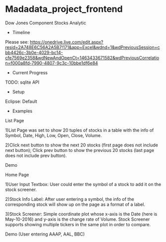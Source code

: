 # Madadata_project_frontend

Dow Jones Component Stocks Analytic

- Timeline

Please see:
  https://onedrive.live.com/edit.aspx?resid=2A748E6C56A2A5B7!171&app=Excel&wdnd=1&wdPreviousSession=cbb4426c-3b0e-4029-bc14-cfe7569e2358&wdNewAndOpenCt=1463433671582&wdPreviousCorrelation=f000a8fd-7990-4807-9c3c-10bbe1df6e84

- Current Progress

TODO: sqlite API

- Setup

Eclipse: Default 

- Examples

List Page

1)List Page was set to show 20 tuples of stocks in a table with the info of Symbol, Date, High, Low, Open, Close, Volume.

2)Click next button to show the next 20 stocks (first page does not include next button); Click prev button to show the previous 20 stocks (last page does not include prev button). 

Demo 

Home Page

1)User Input Textbox: User could enter the symbol of a stock to add it on the stock screener.

2)Stock Info Label: After user entering a symbol, the info of the corresponding stock will show up on the page as a format of a label.

3)Stock Screener: Simple coordinate plot whose x-axis is the Date (here is May-10-2016) and y-axis is the change rate of Volume. Stock Screener supports showing multiple tickers in the same plot in order to compare.

Demo (User entering AAAP, AAL, BBC)


